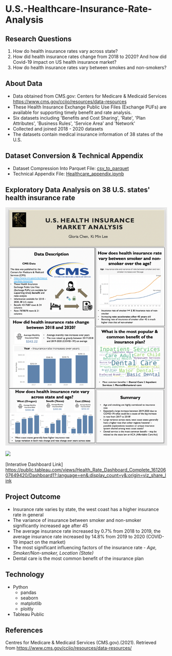 # U.S.-Healthcare-Insurance-Rate-Analysis

## Research Questions
1. How do health insurance rates vary across state?
2. How did health insurance rates change from 2018 to 2020? And how did Covid-19 impact on US health insurance market?
3. How do health insurance rates vary between smokes and non-smokers?

## About Data
- Data obtained from CMS.gov: Centers for Medicare & Medicaid Services
https://www.cms.gov/cciio/resources/data-resources
- These Health Insurance Exchange Public Use Files (Exchange PUFs) are available for supporting timely benefit and rate analysis.
- Six datasets including 'Benefits and Cost Sharing', 'Rate', 'Plan Attributes', 'Business Rules', 'Service Area' and 'Network'
- Collected and joined 2018 - 2020 datasets
- The datasets contain medical insurance information of 38 states of the U.S.

## Dataset Conversion & Technical Appendix
* Dataset Compression Into Parquet File: [csv_to_parquet](https://github.com/kilee722/us_health_insurance_rate/blob/main/csv_to_parquet.ipynb)
* Technical Appendix File: [Healthcare_appendix.ipynb]()

##  Exploratory Data Analysis on 38 U.S. states' health insurance rate

![Screenshot](Insurance_rate_poster.png)

<div class='tableauPlaceholder' id='viz1612078238385' style='position: relative'><noscript><a href='#'><img alt=' ' src='https:&#47;&#47;public.tableau.com&#47;static&#47;images&#47;He&#47;Health_Rate_Dashboard_Complete_16120607649420&#47;Dashboard1&#47;1_rss.png' style='border: none' /></a></noscript><object class='tableauViz'  style='display:none;'><param name='host_url' value='https%3A%2F%2Fpublic.tableau.com%2F' /> <param name='embed_code_version' value='3' /> <param name='site_root' value='' /><param name='name' value='Health_Rate_Dashboard_Complete_16120607649420&#47;Dashboard1' /><param name='tabs' value='no' /><param name='toolbar' value='yes' /><param name='static_image' value='https:&#47;&#47;public.tableau.com&#47;static&#47;images&#47;He&#47;Health_Rate_Dashboard_Complete_16120607649420&#47;Dashboard1&#47;1.png' /> <param name='animate_transition' value='yes' /><param name='display_static_image' value='yes' /><param name='display_spinner' value='yes' /><param name='display_overlay' value='yes' /><param name='display_count' value='yes' /><param name='language' value='en' /></object></div>                <script type='text/javascript'>                    var divElement = document.getElementById('viz1612078238385');                    var vizElement = divElement.getElementsByTagName('object')[0];                    if ( divElement.offsetWidth > 800 ) { vizElement.style.width='1300px';vizElement.style.height='927px';} else if ( divElement.offsetWidth > 500 ) { vizElement.style.width='1300px';vizElement.style.height='927px';} else { vizElement.style.width='100%';vizElement.style.height='2377px';}                     var scriptElement = document.createElement('script');                    scriptElement.src = 'https://public.tableau.com/javascripts/api/viz_v1.js';                    vizElement.parentNode.insertBefore(scriptElement, vizElement);                </script>

[Interative Dashboard Link]
https://public.tableau.com/views/Health_Rate_Dashboard_Complete_16120607649420/Dashboard1?:language=en&:display_count=y&:origin=viz_share_link

## Project Outcome
* Insurance rate varies by state, the west coast has a higher insurance rate in general
* The variance of insurance between smoker and non-smoker significantly increased age after 45 
* The average insurance rate increased by 0.7% from 2018 to 2019, the average insurance rate increased by 14.8% from 2019 to 2020 (COVID-19 impact on the market)
* The most significant influencing factors of the insurance rate - *Age, Smoker/Non-smoker, Location (State)*
* Dental care is the most common benefit of the insurance plan

## Technology
* Python
  * pandas
  * seaborn
  * matplotlib
  * ploitly
* Tableau Public

## References
Centres for Medicare & Medicaid Services (CMS.gov).(2021). Retrieved from https://www.cms.gov/cciio/resources/data-resources/
